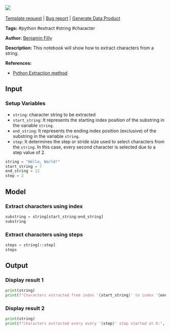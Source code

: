 <a href="https://app.naas.ai/user-redirect/naas/downloader?url=https://raw.githubusercontent.com/jupyter-naas/awesome-notebooks/master/Python/Python_Extract_characters_from_string.ipynb" target="_parent"><img src="https://naasai-public.s3.eu-west-3.amazonaws.com/Open_in_Naas_Lab.svg"/></a><br><br><a href="https://github.com/jupyter-naas/awesome-notebooks/issues/new?assignees=&labels=&template=template-request.md&title=Tool+-+Action+of+the+notebook+">Template request</a> | <a href="https://github.com/jupyter-naas/awesome-notebooks/issues/new?assignees=&labels=bug&template=bug_report.md&title=Python+-+Extract+characters+from+string:+Error+short+description">Bug report</a> | <a href="https://app.naas.ai/user-redirect/naas/downloader?url=https://raw.githubusercontent.com/jupyter-naas/awesome-notebooks/master/Naas/Naas_Start_data_product.ipynb" target="_parent">Generate Data Product</a>

**Tags:** #python #extract #string #character

**Author:** [Benjamin Filly](https://www.linkedin.com/in/benjamin-filly-05427727a/)

**Description:** This notebook will show how to extract characters from a string.

**References:**
- [Python Extraction method](https://note.nkmk.me/en/python-str-extract/#:~:text=You%20can%20extract%20a%20substring%20in%20the%20range%20start%20%3C%3D%20x,the%20end%20of%20the%20string.&text=You%20can%20also%20use%20negative%20values.&text=If%20start%20%3E%20end%20%2C%20no%20error,empty%20string%20''%20is%20extracted.)

## Input

### Setup Variables
- `string`: character string to be extracted
- `start_string`: It represents the starting index position of the substring in the variable `string`.
- `end_string`: It represents the ending index position (exclusive) of the substring in the variable `string`.
- `step`: It determines the step or stride size used to select characters from the `string`. In this case, every second character is selected due to a step value of 2.


```python
string = "Hello, World!"
start_string = 7
end_string = 12
step = 2
```

## Model

### Extract characters using index


```python
substring = string[start_string:end_string]
substring
```

### Extract characters using steps


```python
steps = string[::step]
steps
```

## Output

### Display result 1


```python
print(string)
print(f"Characters extracted from index '{start_string}' to index '{end_string}':", substring)
```

### Display result 2


```python
print(string)
print(f"Characters extracted every every '{step}' step started at 0:", steps)
```

 
